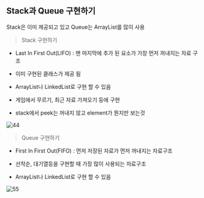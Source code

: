 
## Stack과 Queue 구현하기

Stack은 이미 제공되고 있고 Queue는 ArrayList를 많이 사용

> Stack  구현하기

+ Last In First Out(LIFO) : 맨 마지막에 추가 된 요소가 가장 먼저 꺼내지는 자료 구조

+ 이미 구현된 클래스가 제공 됨

+ ArrayList나 LinkedList로 구현 할 수 있음

+ 게임에서 무르기, 최근 자료 가져오기 등에 구현

+ stack에서 peek는 꺼내지 않고 element가 뭔지만 보는것

![44](https://user-images.githubusercontent.com/49984996/76964045-64ae9d80-6965-11ea-9d74-19b8ca6810a9.jpg)

> Queue 구현하기

+ First In First Out(FIFO) : 먼저 저장된 자료가 먼저 꺼내지는 자료구조

+ 선착순, 대기열등을 구현할 때 가장 많이 사용되는 자료구조

+ ArrayList나 LinkedList로 구현 할 수 있음

![55](https://user-images.githubusercontent.com/49984996/76964130-90318800-6965-11ea-914e-399a6ea8a80d.jpg)



